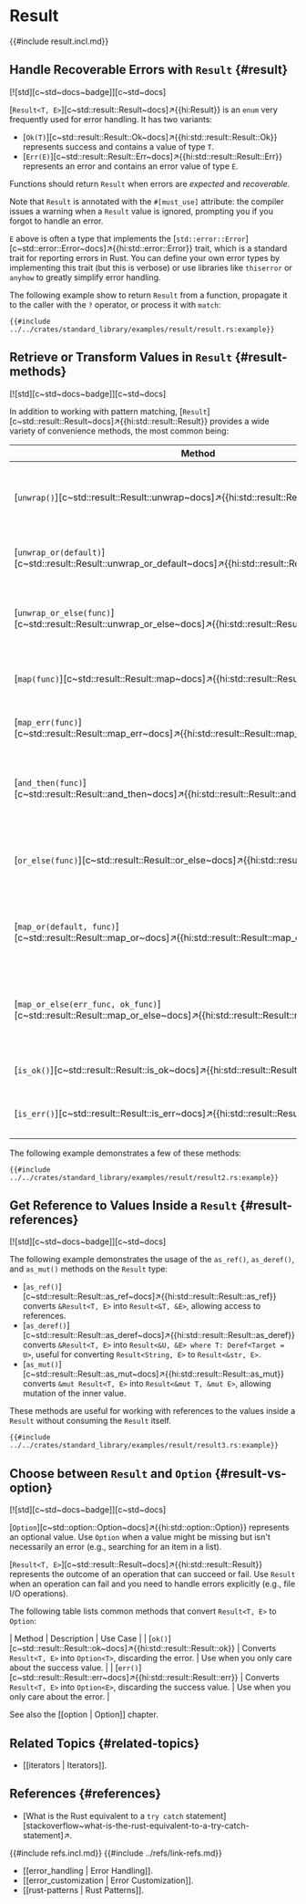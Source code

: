 # Result

{{#include result.incl.md}}

## Handle Recoverable Errors with `Result` {#result}

[![std][c~std~docs~badge]][c~std~docs]

[`Result<T, E>`][c~std::result::Result~docs]↗{{hi:Result}} is an `enum` very frequently used for error handling. It has two variants:

- [`Ok(T)`][c~std::result::Result::Ok~docs]↗{{hi:std::result::Result::Ok}} represents success and contains a value of type `T`.
- [`Err(E)`][c~std::result::Result::Err~docs]↗{{hi:std::result::Result::Err}} represents an error and contains an error value of type `E`.

Functions should return `Result` when errors are _expected_ and _recoverable_.

Note that `Result` is annotated with the `#[must_use]` attribute: the compiler issues a warning when a `Result` value is ignored, prompting you if you forgot to handle an error.

`E` above is often a type that implements the [`std::error::Error`][c~std::error::Error~docs]↗{{hi:std::error::Error}} trait, which is a standard trait for reporting errors in Rust. You can define your own error types by implementing this trait (but this is verbose) or use libraries like `thiserror` or `anyhow` to greatly simplify error handling.

The following example show to return `Result` from a function, propagate it to the caller with the `?` operator, or process it with `match`:

```rust,editable
{{#include ../../crates/standard_library/examples/result/result.rs:example}}
```

## Retrieve or Transform Values in `Result` {#result-methods}

[![std][c~std~docs~badge]][c~std~docs]

In addition to working with pattern matching, [`Result`][c~std::result::Result~docs]↗{{hi:std::result::Result}} provides a wide variety of convenience methods, the most common being:

| Method       | Description | Use Case |
|-------------|------------|----------|
| [`unwrap()`][c~std::result::Result::unwrap~docs]↗{{hi:std::result::Result::unwrap}} | Returns the `Ok` value or panics if `Err`. | Use when you're certain the result is `Ok`. See also `expect`. |
| [`unwrap_or(default)`][c~std::result::Result::unwrap_or_default~docs]↗{{hi:std::result::Result::unwrap_or}} | Returns the `Ok` value or a default if `Err`. | Use when you want a fallback value. |
| [`unwrap_or_else(func)`][c~std::result::Result::unwrap_or_else~docs]↗{{hi:std::result::Result::unwrap_or_else}}  | Returns the `Ok` value or calls a function to generate a fallback. | Use when computing a fallback dynamically. |
| [`map(func)`][c~std::result::Result::map~docs]↗{{hi:std::result::Result::map}} | Applies a function to the `Ok` value. | Use to transform the result, if successful. |
| [`map_err(func)`][c~std::result::Result::map_err~docs]↗{{hi:std::result::Result::map_err}} | Applies a function to the `Err` value. | Use to transform the error. |
| [`and_then(func)`][c~std::result::Result::and_then~docs]↗{{hi:std::result::Result::and_then}} | Applies a function that returns `Result`, flattening the result. | Use for chaining operations that may fail. |
| [`or_else(func)`][c~std::result::Result::or_else~docs]↗{{hi:std::result::Result::or_else}} | Calls a function to provide an alternative `Result`, if `Err`. | Use to recover from errors dynamically. |
| [`map_or(default, func)`][c~std::result::Result::map_or~docs]↗{{hi:std::result::Result::map_or}} | Applies a function to the `Ok` value or returns a default if `Err`. | Use when you need a fallback value. |
| [`map_or_else(err_func, ok_func)`][c~std::result::Result::map_or_else~docs]↗{{hi:std::result::Result::map_or_else}} | Applies a function to the `Ok` value or calls another function for `Err`. | Use when you need dynamic error handling. |
| [`is_ok()`][c~std::result::Result::is_ok~docs]↗{{hi:std::result::Result::is_ok}} | Returns `true` if the result is `Ok`. | Use to check success. |
| [`is_err()`][c~std::result::Result::is_err~docs]↗{{hi:std::result::Result::is_err}} | Returns `true` if the result is `Err`. | Use to check failure. |

The following example demonstrates a few of these methods:

```rust,editable
{{#include ../../crates/standard_library/examples/result/result2.rs:example}}
```

## Get Reference to Values Inside a `Result` {#result-references}

[![std][c~std~docs~badge]][c~std~docs]

The following example demonstrates the usage of the `as_ref()`, `as_deref()`, and `as_mut()` methods on the `Result` type:

- [`as_ref()`][c~std::result::Result::as_ref~docs]↗{{hi:std::result::Result::as_ref}} converts `&Result<T, E>` into `Result<&T, &E>`, allowing access to references.
- [`as_deref()`][c~std::result::Result::as_deref~docs]↗{{hi:std::result::Result::as_deref}} converts `&Result<T, E>` into `Result<&U, &E> where T: Deref<Target = U>`, useful for converting `Result<String, E>` to `Result<&str, E>`.
- [`as_mut()`][c~std::result::Result::as_mut~docs]↗{{hi:std::result::Result::as_mut}} converts `&mut Result<T, E>` into `Result<&mut T, &mut E>`, allowing mutation of the inner value.

These methods are useful for working with references to the values inside a `Result` without consuming the `Result` itself.

```rust,editable
{{#include ../../crates/standard_library/examples/result/result3.rs:example}}
```

## Choose between `Result` and `Option` {#result-vs-option}

[![std][c~std~docs~badge]][c~std~docs]

[`Option`][c~std::option::Option~docs]↗{{hi:std::option::Option}} represents an optional value. Use `Option` when a value might be missing but isn't necessarily an error (e.g., searching for an item in a list).

[`Result<T, E>`][c~std::result::Result~docs]↗{{hi:std::result::Result}} represents the outcome of an operation that can succeed or fail. Use `Result` when an operation can fail and you need to handle errors explicitly (e.g., file I/O operations).

The following table lists common methods that convert `Result<T, E>` to `Option`:

| Method | Description | Use Case |
| [`ok()`][c~std::result::Result::ok~docs]↗{{hi:std::result::Result::ok}} | Converts `Result<T, E>` into `Option<T>`, discarding the error. | Use when you only care about the success value. |
| [`err()`][c~std::result::Result::err~docs]↗{{hi:std::result::Result::err}} | Converts `Result<T, E>` into `Option<E>`, discarding the success value. | Use when you only care about the error. |

See also the [[option | Option]] chapter.

## Related Topics {#related-topics}

- [[iterators | Iterators]].

## References {#references}

- [What is the Rust equivalent to a `try catch` statement][stackoverflow~what-is-the-rust-equivalent-to-a-try-catch-statement]↗.

{{#include refs.incl.md}}
{{#include ../refs/link-refs.md}}

<div class="hidden">

- [[error_handling | Error Handling]].
- [[error_customization | Error Customization]].
- [[rust-patterns | Rust Patterns]].

</div>
